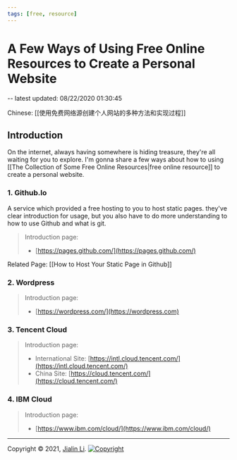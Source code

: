 ```yaml
---
tags: [free, resource]
---
```


# A Few Ways of Using Free Online Resources to Create a Personal Website

-- latest updated: 08/22/2020 01:30:45

Chinese: [[使用免费网络源创建个人网站的多种方法和实现过程]]

## Introduction
On the internet, always having somewhere is hiding treasure, they're all waiting for you to explore. I'm gonna share a few ways about how to using [[The Collection of Some Free Online Resources|free online resource]] to create a personal website.

### 1. Github.Io
A service which provided a free hosting to you to host static pages. they've clear introduction for usage, but you also have to do more understanding to how to use Github and what is git. 

> Introduction page: 
> - [https://pages.github.com/](https://pages.github.com/)

Related Page: [[How to Host Your Static Page in Github]]

### 2.  Wordpress

> Introduction page: 
> - [https://wordpress.com/](https://wordpress.com)

### 3. Tencent Cloud

> Introduction page: 
> - International Site: [https://intl.cloud.tencent.com/](https://intl.cloud.tencent.com/)
> - China Site: [https://cloud.tencent.com/](https://cloud.tencent.com/)



### 4.  IBM Cloud

> Introduction page: 
> - [https://www.ibm.com/cloud/](https://www.ibm.com/cloud/)

 
---
Copyright © 2021, [Jialin Li](https://github.com/keyskull).  [![Copyright](https://i.creativecommons.org/l/by-nc/4.0/80x15.png)](/LICENSE)